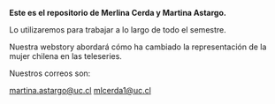 **Este es el repositorio de Merlina Cerda y Martina Astargo.**

Lo utilizaremos para trabajar a lo largo de todo el semestre.

Nuestra webstory abordará cómo ha cambiado la representación de la mujer chilena en las teleseries. 

Nuestros correos son: 

martina.astargo@uc.cl
mlcerda1@uc.cl